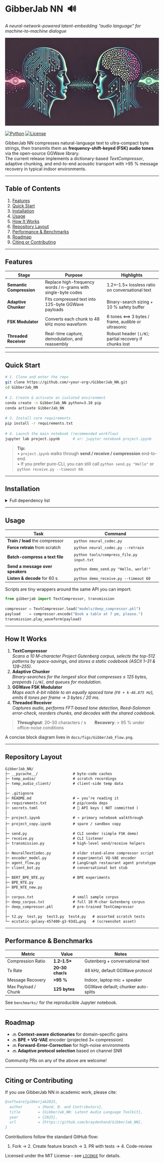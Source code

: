 
# GibberJab NN &nbsp;🔊  
_A neural-network–powered latent-embedding “audio language” for machine-to-machine dialogue_

![AICommunication](AICommunication.png)


[![Python](https://img.shields.io/badge/Python-3.10-blue.svg)](https://www.python.org/)
[![License](https://img.shields.io/badge/license-MIT-green.svg)](LICENSE)

GibberJab NN compresses natural-language text to ultra-compact byte strings, then transmits them as **frequency-shift-keyed (FSK) audio tones** via the open-source GGWave library.  
The current release implements a dictionary-based *TextCompressor*, adaptive chunking, and end-to-end acoustic transport with >95 % message recovery in typical indoor environments.

---

## Table&nbsp;of&nbsp;Contents
1. [Features](#features)  
2. [Quick Start](#quick-start)  
3. [Installation](#installation)  
4. [Usage](#usage)  
5. [How It Works](#how-it-works)  
6. [Repository Layout](#repository-layout)  
7. [Performance & Benchmarks](#performance--benchmarks)  
8. [Roadmap](#roadmap)  
9. [Citing or Contributing](#citing-or-contributing)

---

## Features
| Stage | Purpose | Highlights |
|-------|---------|------------|
| **Semantic Compression** | Replace high-frequency words / n-grams with single-byte codes | 1.2×–1.5× lossless ratio on conversational text |
| **Adaptive Chunker** | Fits compressed text into 125-byte GGWave payloads | Binary-search sizing + 10 % safety buffer |
| **FSK Modulator** | Converts each chunk to 48 kHz mono waveform | 6 tones ⟺ 3 bytes / frame, audible or ultrasonic |
| **Threaded Receiver** | Real-time capture, demodulation, and reassembly | Robust header `[i/N]`; partial recovery if chunks lost |

---

## Quick Start

```bash
# 1. Clone and enter the repo
git clone https://github.com/<your-org>/GibberJab_NN.git
cd GibberJab_NN

# 2. Create & activate an isolated environment
conda create -n GibberJab_NN python=3.10 pip
conda activate GibberJab_NN

# 3. Install core requirements
pip install -r requirements.txt

# 4. Launch the main notebook (recommended workflow)
jupyter lab project.ipynb      # or: jupyter notebook project.ipynb
```

> **Tip:**  
> • `project.ipynb` walks through **send / receive / compression** end-to-end.  
> • If you prefer pure-CLI, you can still call `python send.py "Hello"` or `python receive.py --timeout 60`.

---

## Installation
<details>
<summary>Full dependency list</summary>

Most users only need `requirements.txt`; advanced experiments (VQ-VAE, BPE, etc.) pull in extra libraries.

```text
numpy>=1.21
torch>=1.10
transformers>=4.15
ggwave>=0.3.0
pyaudio
langgraph
matplotlib       # optional: plotting scripts
scikit-learn     # optional: analysis notebooks
```
</details>

---

## Usage

| Task | Command |
|------|---------|
| **Train / load** the compressor | `python neural_codec.py` |
| **Force retrain** from scratch | `python neural_codec.py --retrain` |
| **Batch-compress a text file** | `python tools/compress_file.py input.txt` |
| **Send a message over speakers** | `python demo_send.py "Hello, world!"` |
| **Listen & decode** for 60 s | `python demo_receive.py --timeout 60` |

Scripts are tiny wrappers around the same API you can import:

```python
from gibberjab import TextCompressor, transmission

compressor = TextCompressor.load("models/deep_compressor.pkl")
payload    = compressor.encode("Book a table at 7 pm, please.")
transmission.play_waveform(payload)
```

---

## How It Works

1. **TextCompressor**  
   *Scans a 10 M-character Project Gutenberg corpus, selects the top-512 patterns by space-savings, and stores a static codebook (ASCII 1–31 & 128–255).*  
2. **Adaptive Chunker**  
   *Binary-searches for the longest slice that compresses ≤ 125 bytes, prepends `[i/N]`, and queues for modulation.*  
3. **GGWave FSK Modulator**  
   *Maps each 4-bit nibble to an equally spaced tone (`F0 + k·46.875 Hz`), emits 6 tones per frame → 3 bytes / 20 ms.*  
4. **Threaded Receiver**  
   *Captures audio, performs FFT-based tone detection, Reed–Solomon error-check, reorders chunks, and decodes with the shared codebook.*  

> **Throughput**: 20–30 characters / s  **Recovery**: > 95 % under office-noise conditions

A concise block diagram lives in `docs/figs/GibberJab_Flow.png`.

---

## Repository Layout
```
GibberJab_NN/
├─ __pycache__/                # byte-code caches
├─ temp_audio/                 # scratch recordings
├─ temp_audio_client/          # client-side temp data
│
├─ .gitignore
├─ README.md                   # ← you’re reading it
├─ requirements.txt            # pip/conda deps
├─ secrets.toml                # 🔑 API keys ( NOT committed )
│
├─ project.ipynb               # ⭐ primary notebook walkthrough
├─ project_copy.ipynb          # spare / sandbox copy
│
├─ send.py                     # CLI sender (simple FSK demo)
├─ receive.py                  # CLI listener
├─ transmission.py             # high-level send/receive helpers
│
├─ NeuralTextCodec.py          # older stand-alone compressor script
├─ encoder_model.py            # experimental VQ-VAE encoder
├─ agent_flow.py               # LangGraph restaurant agent prototype
├─ client_bot.py               # conversational bot stub
│
├─ BERT_BPE_NTE.py             # BPE experiments
├─ BPE_NTE.py
├─ BPE_NTE_new.py
│
├─ corpus.txt                  # small sample corpus
├─ deep_corpus.txt             # full 10 M-char Gutenberg corpus
├─ deep_compressor.pkl         # pre-trained TextCompressor
│
├─ t2.py  test.py  test3.py  test4.py   # assorted scratch tests
└─ ecstatic-galaxy-457400-g3-93d1…png   # (screenshot asset)
```
---

## Performance & Benchmarks

| Metric | Value | Notes |
|--------|-------|-------|
| Compression Ratio | **1.2–1.5×** | Gutenberg + conversational text |
| Tx Rate | **20–30 char/s** | 48 kHz, default GGWave protocol |
| Message Recovery | **>95 %** | Indoor, laptop mic + speaker |
| Max Payload / Chunk | **125 bytes** | GGWave default; chunker auto-splits |

See `benchmarks/` for the reproducible Jupyter notebook.

---

## Roadmap
- 🔜 **Context-aware dictionaries** for domain-specific gains  
- 🔜 **BPE + VQ-VAE** encoder (projected 3× compression)  
- 🔜 **Forward-Error-Correction** for high-noise environments  
- 🔜 **Adaptive protocol selection** based on channel SNR  

Community PRs on any of the above are welcome!

---

## Citing or Contributing
If you use GibberJab NN in academic work, please cite:

```bibtex
@software{gibberjab2025,
  author       = {Hand, B. and Contributors},
  title        = {GibberJab_NN: Latent Audio Language Toolkit},
  year         = {2025},
  url          = {https://github.com/braydenhand/GibberJab_NN},
}
```

Contributions follow the standard GitHub flow:
1. Fork  → 2. Create feature branch  → 3. PR with tests  → 4. Code-review

Licensed under the MIT License – see [`LICENSE`](LICENSE) for details.
